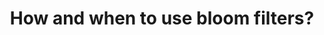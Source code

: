 ---
title: How and when to use bloom filters?
tags: [Algorithms, Data Structure]
style: fill
color: info
description: Bloom filters use case from my experience in real production scenario.
external_url: 
---